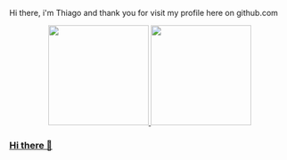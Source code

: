 Hi there, i'm Thiago and thank you for visit my profile here on github.com

<div align="center">
  <a href="https://professorthiago.com.br">
  <img height="180em" src="https://github-readme-stats.vercel.app/api?username=tvm-dev&show_icons=true&theme=dracula&include_all_commits=true&count_private=true"/>
  <img height="180em" src="https://github-readme-stats.vercel.app/api/top-langs/?username=tvm-dev&layout=compact&langs_count=7&theme=dracula"/>
</div>



















### Hi there 👋

<!--
**tvm-dev/tvm-dev** is a ✨ _special_ ✨ repository because its `README.md` (this file) appears on your GitHub profile.

Here are some ideas to get you started:

- 🔭 I’m currently working on ...
- 🌱 I’m currently learning ...
- 👯 I’m looking to collaborate on ...
- 🤔 I’m looking for help with ...
- 💬 Ask me about ...
- 📫 How to reach me: ...
- 😄 Pronouns: ...
- ⚡ Fun fact: ...
-->
